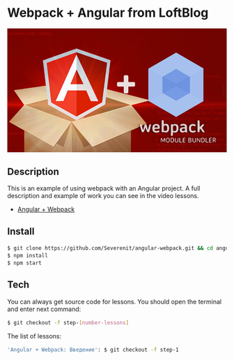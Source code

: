 # Webpack + Angular from LoftBlog
![Webpack plus AngularJS](cover.jpg)

## Description
This is an example of using webpack with an Angular project.
A full description and example of work you can see in the video lessons.
* [Angular + Webpack](http://youtube.com/)

## Install
```sh
$ git clone https://github.com/Severenit/angular-webpack.git && cd angular-webpack
$ npm install
$ npm start
```

## Tech
You can always get source code for lessons.
You should open the terminal and enter next command:
```sh
$ git checkout -f step-[number-lessons]
```
The list of lessons:
```sh
'Angular + Webpack: Введение': $ git checkout -f step-1
```